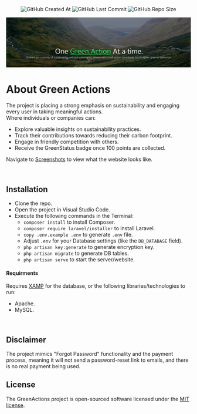 <div style="text-align: center">
<img alt="GitHub Created At" src="https://img.shields.io/github/created-at/nikitaedin/green-actions">
<img alt="GitHub Last Commit" src="https://img.shields.io/github/last-commit/nikitaedin/green-actions">
<img alt="GitHub Repo Size" src="https://img.shields.io/github/repo-size/nikitaEdin/green-actions">


![](./website-hero.png)

</div>

# About Green Actions 
The project is placing a strong emphasis on sustainability and engaging every user in taking meaningful actions.<br>
Where individuals or companies can:
- Explore valuable insights on sustainability practices.
- Track their contributions towards reducing their carbon footprint.
- Engage in friendly competition with others.
- Receive the GreenStatus badge once 100 points are collected.

Navigate to [Screenshots](./media/screenshots.md) to view what the website looks like.

<br>



## Installation
- Clone the repo.
- Open the project in Visual Studio Code.
- Execute the following commands in the Terminal:
     - `composer install` to install Composer.
     - `composer require laravel/installer`  to install Laravel.
     - `copy .env.example .env` to generate `.env` file.
     - Adjust `.env` for your Database settings (like the `DB_DATABASE` field).
     - `php artisan key:generate` to generate encryption key.
     - `php artisan migrate` to generate DB tables.
     - `php artisan serve` to start the server/website.


#### Requirments
Requires [XAMP](https://www.apachefriends.org/download.html) for the database, or the following libraries/technologies to run:
- Apache.
- MySQL.

<br>

## Disclaimer
The project mimics "Forgot Password" functionality and the payment process, meaning it will not send a password-reset link to emails, and there is no real payment being used.
<br>


## License

The GreenActions project is open-sourced software licensed under the [MIT license](LICENSE.md).


